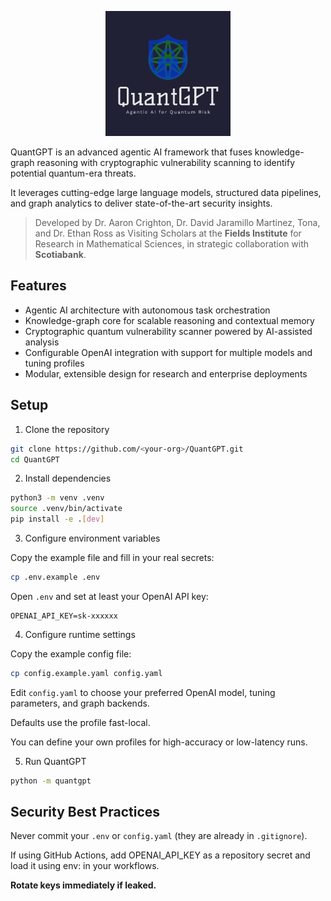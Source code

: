 <p align="center">
  <img src="logo.png" alt="QuantGPT Logo" width="200"/>
</p>

QuantGPT is an advanced agentic AI framework that fuses knowledge-graph reasoning with cryptographic vulnerability scanning to identify potential quantum-era threats.

It leverages cutting-edge large language models, structured data pipelines, and graph analytics to deliver state-of-the-art security insights.

>Developed by Dr. Aaron Crighton, Dr. David Jaramillo Martinez, Tona, and Dr. Ethan Ross
>as Visiting Scholars at the **Fields Institute** for Research in Mathematical Sciences, in strategic collaboration with **Scotiabank**.

## Features
- Agentic AI architecture with autonomous task orchestration
- Knowledge-graph core for scalable reasoning and contextual memory
- Cryptographic quantum vulnerability scanner powered by AI-assisted analysis
- Configurable OpenAI integration with support for multiple models and tuning profiles
- Modular, extensible design for research and enterprise deployments

## Setup
1. Clone the repository

```bash
git clone https://github.com/<your-org>/QuantGPT.git
cd QuantGPT
```
2. Install dependencies

```bash
python3 -m venv .venv
source .venv/bin/activate
pip install -e .[dev]
```
3. Configure environment variables

Copy the example file and fill in your real secrets:
```bash
cp .env.example .env
```
Open `.env` and set at least your OpenAI API key:

```
OPENAI_API_KEY=sk-xxxxxx
```
4. Configure runtime settings

Copy the example config file:

```bash
cp config.example.yaml config.yaml
```
Edit `config.yaml` to choose your preferred OpenAI model, tuning parameters, and graph backends.

Defaults use the profile fast-local.

You can define your own profiles for high-accuracy or low-latency runs.

5. Run QuantGPT

```bash
python -m quantgpt
```

## Security Best Practices

Never commit your `.env` or `config.yaml` (they are already in `.gitignore`).

If using GitHub Actions, add OPENAI_API_KEY as a repository secret and load it using env: in your workflows.

**Rotate keys immediately if leaked.**
